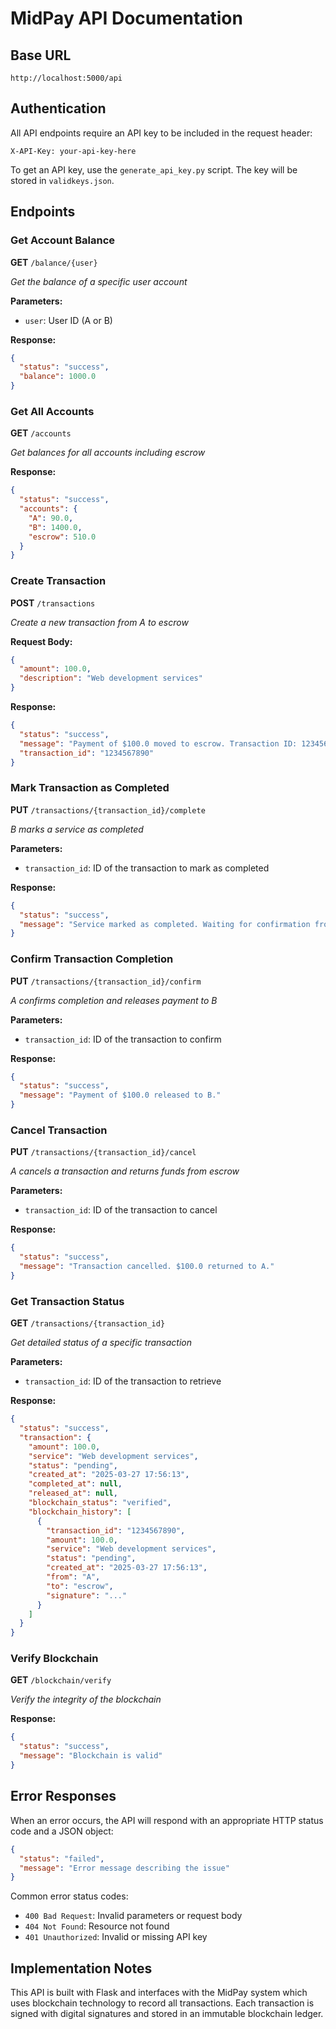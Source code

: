 # MidPay API Documentation

## Base URL
`http://localhost:5000/api`

## Authentication
All API endpoints require an API key to be included in the request header:

```
X-API-Key: your-api-key-here
```

To get an API key, use the `generate_api_key.py` script. The key will be stored in `validkeys.json`.

## Endpoints

### Get Account Balance
**GET** `/balance/{user}`

*Get the balance of a specific user account*

**Parameters:**
- `user`: User ID (A or B)

**Response:**
```json
{
  "status": "success",
  "balance": 1000.0
}
```

### Get All Accounts
**GET** `/accounts`

*Get balances for all accounts including escrow*

**Response:**
```json
{
  "status": "success",
  "accounts": {
    "A": 90.0,
    "B": 1400.0,
    "escrow": 510.0
  }
}
```

### Create Transaction
**POST** `/transactions`

*Create a new transaction from A to escrow*

**Request Body:**
```json
{
  "amount": 100.0,
  "description": "Web development services"
}
```

**Response:**
```json
{
  "status": "success",
  "message": "Payment of $100.0 moved to escrow. Transaction ID: 1234567890",
  "transaction_id": "1234567890"
}
```

### Mark Transaction as Completed
**PUT** `/transactions/{transaction_id}/complete`

*B marks a service as completed*

**Parameters:**
- `transaction_id`: ID of the transaction to mark as completed

**Response:**
```json
{
  "status": "success",
  "message": "Service marked as completed. Waiting for confirmation from A."
}
```

### Confirm Transaction Completion
**PUT** `/transactions/{transaction_id}/confirm`

*A confirms completion and releases payment to B*

**Parameters:**
- `transaction_id`: ID of the transaction to confirm

**Response:**
```json
{
  "status": "success",
  "message": "Payment of $100.0 released to B."
}
```

### Cancel Transaction
**PUT** `/transactions/{transaction_id}/cancel`

*A cancels a transaction and returns funds from escrow*

**Parameters:**
- `transaction_id`: ID of the transaction to cancel

**Response:**
```json
{
  "status": "success",
  "message": "Transaction cancelled. $100.0 returned to A."
}
```

### Get Transaction Status
**GET** `/transactions/{transaction_id}`

*Get detailed status of a specific transaction*

**Parameters:**
- `transaction_id`: ID of the transaction to retrieve

**Response:**
```json
{
  "status": "success",
  "transaction": {
    "amount": 100.0,
    "service": "Web development services",
    "status": "pending",
    "created_at": "2025-03-27 17:56:13",
    "completed_at": null,
    "released_at": null,
    "blockchain_status": "verified",
    "blockchain_history": [
      {
        "transaction_id": "1234567890",
        "amount": 100.0,
        "service": "Web development services",
        "status": "pending",
        "created_at": "2025-03-27 17:56:13",
        "from": "A",
        "to": "escrow",
        "signature": "..."
      }
    ]
  }
}
```

### Verify Blockchain
**GET** `/blockchain/verify`

*Verify the integrity of the blockchain*

**Response:**
```json
{
  "status": "success",
  "message": "Blockchain is valid"
}
```

## Error Responses

When an error occurs, the API will respond with an appropriate HTTP status code and a JSON object:

```json
{
  "status": "failed",
  "message": "Error message describing the issue"
}
```

Common error status codes:
- `400 Bad Request`: Invalid parameters or request body
- `404 Not Found`: Resource not found
- `401 Unauthorized`: Invalid or missing API key

## Implementation Notes

This API is built with Flask and interfaces with the MidPay system which uses blockchain technology to record all transactions. Each transaction is signed with digital signatures and stored in an immutable blockchain ledger.